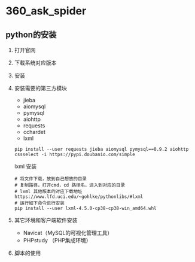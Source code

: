 # 360_ask_spider
## python的安装

1. 打开官网

2. 下载系统对应版本

3. 安装

4. 安装需要的第三方模块

   - jieba
   - aiomysql
   - pymysql
   - aiohttp
   - requests
   - cchardet
   - lxml

   ```shell
   pip install --user requests jieba aiomysql pymysql==0.9.2 aiohttp cssselect -i https://pypi.doubanio.com/simple
   ```

   lxml 安装

   ```shell
   # 将文件下载，放到自己想放的目录
   # 复制路径，打开cmd，cd 路径名，进入到对应的目录
   # lxml 其他版本的对应下载地址https://www.lfd.uci.edu/~gohlke/pythonlibs/#lxml
   # 运行如下命令进行安装
   pip install --user lxml-4.5.0-cp38-cp38-win_amd64.whl
   ```

   

5. 其它环境和客户端软件安装

   - Navicat（MySQL的可视化管理工具）
   - PHPstudy （PHP集成环境）

6. 脚本的使用

   
